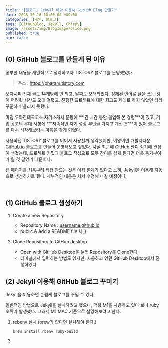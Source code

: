 ```yaml
---
title: "[블로그] Jekyll 테마 이용해 GitHub Blog 만들기"
date: 2023-10-16 10:00:00 +09:00
categories: [개인, 블로그]
tags: [GitHubBlog, Jekyll, Chirpy]
image: /assets/img/BlogImage/elice.png
published: true
pin: false
---
```


## (0) GitHub 블로그를 만들게 된 이유

공부한 내용을 개인적으로 정리하고자 TISTORY 블로그를 운영했었다. 

> 주소 : https://pharam.tistory.com

보다시피 전체 글도 14개밖에 안 되고, 날짜도 오래되었다.
정제된 언어로 글을 쓰는 것이 어려워 시간도 오래 걸렸고, 진행한 프로젝트에 대한 회고도 제대로 하지 않았던 터라 꾸준하게 올리지 못했다.

마침 우아한테크코스 자기소개서 문항에 **‘긴 시간 동안 몰입해 본 경험’**이 있고, 기업 공고의 우대 사항에 **‘지속적인 자기 성장 루틴을 가지고 계신 분’**이 있어 블로그를 다시 시작해보려는 마음을 갖게 되었다.

사용하던 TISTORY 블로그를 이어서 사용할까 생각했지만, 이왕이면 개발자다운 [GitHub.io](http://GitHub.io) 블로그를 만들어 운영해보고 싶었다. 
사실 최근에 GitHub 잔디 심기에 관심이 생겼는데, 프로젝트 커밋과 블로그 작성으로 모두 잔디를 심게 된다면 더욱 동기부여가 될 것 같았기 때문이다. 

웹 페이지를 처음부터 직접 만드는 것은 아직 한계가 있다고 느껴, Jekyll을 이용해 자동으로 생성하기로 했다. 세부적인 내용은 차차 수정해 나갈 예정이다.

<br>

## (1) GitHub 블로그 생성하기

1. Create a new Repository
	- Repository Name : [username.github.io](http://username.github.io/)
	- public & Add a README file 체크

2. Clone Repository to GitHub desktop
	- Open with GitHub Desktop을 눌러 Repository를 Clone한다.
	- 터미널에서 입력하는 방법도 있지만, 사용하고 있던 GitHub Desktop에서 진행하였다.

## (2) Jekyll 이용해 GitHub 블로그 꾸미기
Jekyll을 이용하면 손쉽게 블로그를 꾸밀 수 있다.

일반적인 방법으로 Jekyll을 설치하려고 했으나, 맥북 M1을 사용하고 있다 보니 ruby 오류가 발생했다. 그래서 M1 MAC 기준으로 설명해보려고 한다.

1. rebenv 설치 (brew가 없다면 설치해야 한다.)
	```
	brew install rbenv ruby-build
	```
	
2. 